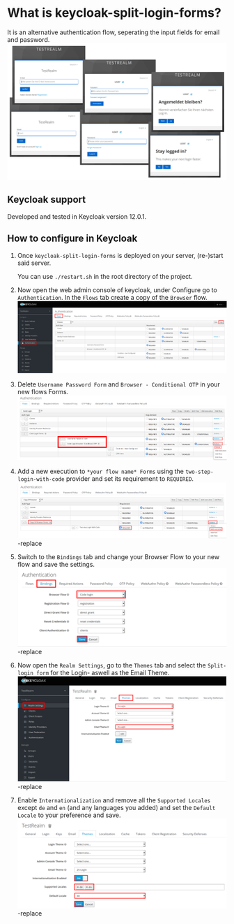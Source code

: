 
# What is keycloak-split-login-forms?

It is an alternative authentication flow, seperating the input fields for email and password.
    ![image](images/multiStepLogin-preview.png)

## Keycloak support

Developed and tested in Keycloak version 12.0.1.

## How to configure in Keycloak

 1. Once  `keycloak-split-login-forms` is deployed on your server, (re-)start said server.
 
    You can use `./restart.sh` in the root directory of the project.
 
 2. Now open the web admin console of keycloak, under Configure go to `Authentication`. In the `Flows` tab create a copy of the `Browser` flow.
   ![image](images/create-copy-of-browser-flow.png)
   
 3. Delete `Username Password Form` and `Browser - Conditional OTP` in your new flows Forms.
   ![image](images/executions-to-delete.png)
   
 4. Add a new execution to `*your flow name* Forms` using the `two-step-login-with-code` provider and set its requirement to `REQUIRED`.
   ![image](images/add-execution.png) -replace
   
 5. Switch to the `Bindings` tab and change your Browser Flow to your new flow and save the settings.
   ![image](images/change-browser-flow.png) -replace
   
 6. Now open the `Realm Settings`, go to the `Themes` tab and select the `Split-login form` for the Login- aswell as the Email Theme.
   ![image](images/change-themes.png) -replace

 7. Enable `Internationalization` and remove all the `Supported Locales` except `de` and `en` (and any languages you added) and set the `Default Locale` to your preference and save.
   ![image](images/choose-locales.png) -replace
  